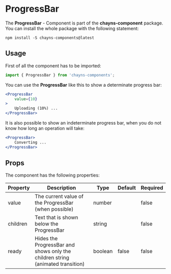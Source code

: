 # ProgressBar

The **ProgressBar** - Component is part of the **chayns-component** package. You can install the whole package with the following statement:

    npm install -S chayns-components@latest


## Usage ##

First of all the component has to be imported:

```jsx harmony
import { ProgressBar } from 'chayns-components';
```

You can use the **ProgressBar** like this to show a determinate progress bar:
```jsx harmony
<ProgressBar 
    value={10}
>
    Uploading (10%) ...
</ProgressBar>
```

It is also possible to show an indeterminate progress bar, when you do not know how long an operation will take:
```jsx harmony
<ProgressBar>
    Converting ...
</ProgressBar>
```


## Props ##

The component has the following properties:

| Property                | Description                                                                    | Type    | Default | Required |
|-------------------------|--------------------------------------------------------------------------------|---------|---------|----------|
| value                   | The current value of the ProgressBar (when possible)                           | number  |         | false    |
| children                | Text that is shown below the ProgressBar                                       | string  |         | false    |
| ready                   | Hides the ProgressBar and shows only the children string (animated transition) | boolean | false   | false    |

